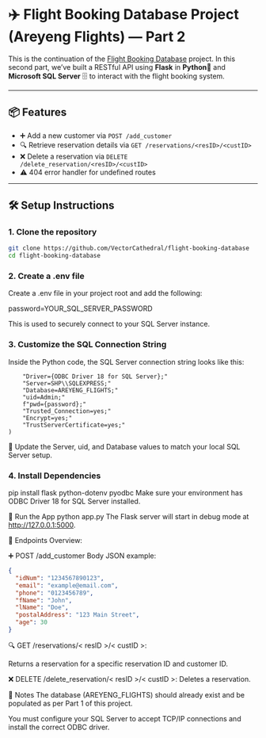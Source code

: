 # ✈️ Flight Booking Database Project (Areyeng Flights) — Part 2

This is the continuation of the [Flight Booking Database](https://github.com/VectorCathedral/flight-booking-database) project. In this second part, we’ve built a RESTful API using **Flask** in **Python**🐍 and **Microsoft SQL Server** 🗄️ to interact with the flight booking system.

---

## 📦 Features

- ➕ Add a new customer via `POST /add_customer`
- 🔍 Retrieve reservation details via `GET /reservations/<resID>/<custID>`
- ❌ Delete a reservation via `DELETE /delete_reservation/<resID>/<custID>`
- ⚠️ 404 error handler for undefined routes

---

## 🛠️ Setup Instructions

### 1. Clone the repository

```bash
git clone https://github.com/VectorCathedral/flight-booking-database
cd flight-booking-database
```

### 2. Create a .env file
Create a .env file in your project root and add the following:

password=YOUR_SQL_SERVER_PASSWORD

This is used to securely connect to your SQL Server instance.

### 3. Customize the SQL Connection String
Inside the Python code, the SQL Server connection string looks like this:

```con_string = (
    "Driver={ODBC Driver 18 for SQL Server};"
    "Server=SHP\\SQLEXPRESS;"
    "Database=AREYENG_FLIGHTS;"
    "uid=Admin;"
    f"pwd={password};"
    "Trusted_Connection=yes;"
    "Encrypt=yes;"
    "TrustServerCertificate=yes;"
)
```
🔧 Update the Server, uid, and Database values to match your local SQL Server setup.

### 4. Install Dependencies
pip install flask python-dotenv pyodbc
Make sure your environment has ODBC Driver 18 for SQL Server installed.

🚀 Run the App
python app.py
The Flask server will start in debug mode at http://127.0.0.1:5000.

📡 Endpoints Overview:

➕ POST /add_customer
Body JSON example:

```json
{
  "idNum": "1234567890123",
  "email": "example@email.com",
  "phone": "0123456789",
  "fName": "John",
  "lName": "Doe",
  "postalAddress": "123 Main Street",
  "age": 30
}
```

🔍 GET /reservations/< resID >/< custID >:

Returns a reservation for a specific reservation ID and customer ID.

❌ DELETE /delete_reservation/< resID >/< custID >:
Deletes a reservation.

🧠 Notes
The database (AREYENG_FLIGHTS) should already exist and be populated as per Part 1 of this project.

You must configure your SQL Server to accept TCP/IP connections and install the correct ODBC driver.

